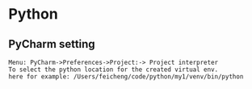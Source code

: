# Python
## PyCharm setting
```
Menu: PyCharm->Preferences->Project:-> Project interpreter
To select the python location for the created virtual env.
here for example: /Users/feicheng/code/python/my1/venv/bin/python
```
